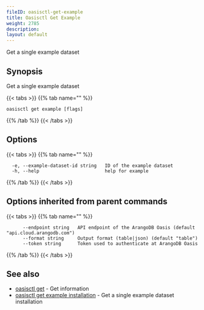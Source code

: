 ```yaml
---
fileID: oasisctl-get-example
title: Oasisctl Get Example
weight: 2785
description: 
layout: default
---
```

Get a single example dataset

## Synopsis

Get a single example dataset

{{< tabs >}}
{{% tab name="" %}}
```
oasisctl get example [flags]
```
{{% /tab %}}
{{< /tabs >}}

## Options

{{< tabs >}}
{{% tab name="" %}}
```
  -e, --example-dataset-id string   ID of the example dataset
  -h, --help                        help for example
```
{{% /tab %}}
{{< /tabs >}}

## Options inherited from parent commands

{{< tabs >}}
{{% tab name="" %}}
```
      --endpoint string   API endpoint of the ArangoDB Oasis (default "api.cloud.arangodb.com")
      --format string     Output format (table|json) (default "table")
      --token string      Token used to authenticate at ArangoDB Oasis
```
{{% /tab %}}
{{< /tabs >}}

## See also

* [oasisctl get]()	 - Get information
* [oasisctl get example installation](oasisctl-get-example-installation)	 - Get a single example dataset installation

